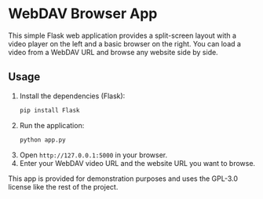 # WebDAV Browser App

This simple Flask web application provides a split-screen layout with a video player on the left and a basic browser on the right. You can load a video from a WebDAV URL and browse any website side by side.

## Usage

1. Install the dependencies (Flask):
   ```bash
   pip install Flask
   ```
2. Run the application:
   ```bash
   python app.py
   ```
3. Open `http://127.0.0.1:5000` in your browser.
4. Enter your WebDAV video URL and the website URL you want to browse.

This app is provided for demonstration purposes and uses the GPL-3.0 license like the rest of the project.
